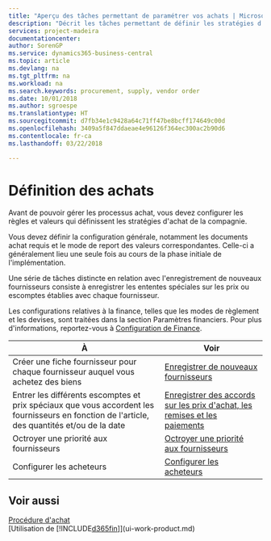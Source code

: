```yaml
---
title: "Aperçu des tâches permettant de paramétrer vos achats | Microsoft Docs"
description: "Décrit les tâches permettant de définir les stratégies d'approvisionnement de votre compagnie et de déterminer vos processus d'achat."
services: project-madeira
documentationcenter: 
author: SorenGP
ms.service: dynamics365-business-central
ms.topic: article
ms.devlang: na
ms.tgt_pltfrm: na
ms.workload: na
ms.search.keywords: procurement, supply, vendor order
ms.date: 10/01/2018
ms.author: sgroespe
ms.translationtype: HT
ms.sourcegitcommit: d7fb34e1c9428a64c71ff47be8bcff174649c00d
ms.openlocfilehash: 3409a5f847ddaeae4e96126f364ec300ac2b90d6
ms.contentlocale: fr-ca
ms.lasthandoff: 03/22/2018

---
```

# <a name="setting-up-purchasing"></a>Définition des achats
Avant de pouvoir gérer les processus achat, vous devez configurer les règles et valeurs qui définissent les stratégies d'achat de la compagnie.

Vous devez définir la configuration générale, notamment les documents achat requis et le mode de report des valeurs correspondantes. Celle-ci a généralement lieu une seule fois au cours de la phase initiale de l'implémentation.

Une série de tâches distincte en relation avec l'enregistrement de nouveaux fournisseurs consiste à enregistrer les ententes spéciales sur les prix ou escomptes établies avec chaque fournisseur.

Les configurations relatives à la finance, telles que les modes de règlement et les devises, sont traitées dans la section Paramètres financiers. Pour plus d'informations, reportez-vous à [Configuration de Finance](finance-setup-finance.md).

| À | Voir |
| --- | --- |
| Créer une fiche fournisseur pour chaque fournisseur auquel vous achetez des biens|[Enregistrer de nouveaux fournisseurs](purchasing-how-register-new-vendors.md) |
| Entrer les différents escomptes et prix spéciaux que vous accordent les fournisseurs en fonction de l'article, des quantités et/ou de la date |[Enregistrer des accords sur les prix d'achat, les remises et les paiements](purchasing-how-record-purchase-price-discount-payment-agreements.md) |
| Octroyer une priorité aux fournisseurs |[Octroyer une priorité aux fournisseurs](purchasing-how-prioritize-vendors.md) |
| Configurer les acheteurs |[Configurer les acheteurs](purchasing-how-setup-purchasers.md) |

## <a name="see-also"></a>Voir aussi
[Procédure d'achat](purchasing-manage-purchasing.md)  
[Utilisation de [!INCLUDE[d365fin](includes/d365fin_md.md)]](ui-work-product.md)

